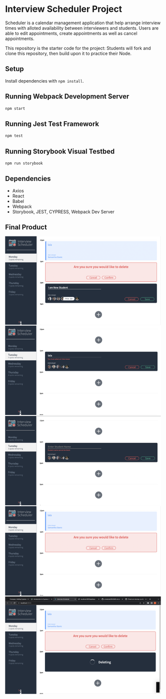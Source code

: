 # Interview Scheduler Project

Scheduler is a calendar management application that help arrange interview times with alloted availability between interviewers and students. Users are able to edit appointments, create appointments as well as cancel appointments. 

This repository is the starter code for the project: Students will fork and clone this repository, then build upon it to practice their Node.

## Setup

Install dependencies with `npm install`.

## Running Webpack Development Server

```sh
npm start
```

## Running Jest Test Framework

```sh
npm test
```

## Running Storybook Visual Testbed

```sh
npm run storybook
```

## Dependencies

- Axios
- React
- Babel
- Webpack
- Storybook, JEST, CYPRESS, Webpack Dev Server 

## Final Product 

!["New Appointment"](https://github.com/lalafang33/scheduler/blob/main/docs/New%20Appointment.png)
!["Blank Interviewer Error"](https://github.com/lalafang33/scheduler/blob/master/docs/Blank%20Interviewer%20Name%20Error.png)
!["Blank Student Name Error"](https://github.com/lalafang33/scheduler/blob/master/docs/Blank%20Student%20Name%20Error.png)
!["Deleting Error"](https://github.com/lalafang33/scheduler/blob/master/docs/Delete%20Error%20.png)
!["Deleting Message"](https://github.com/lalafang33/scheduler/blob/master/docs/Deleting%20Message.png)
